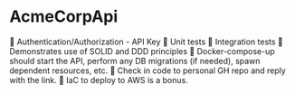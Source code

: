 # AcmeCorpApi

 Authentication/Authorization - API Key
 Unit tests
 Integration tests
 Demonstrates use of SOLID and DDD principles
 Docker-compose-up should start the API, perform any DB migrations (if 
needed), spawn dependent resources, etc.
 Check in code to personal GH repo and reply with the link.
 IaC to deploy to AWS is a bonus.
